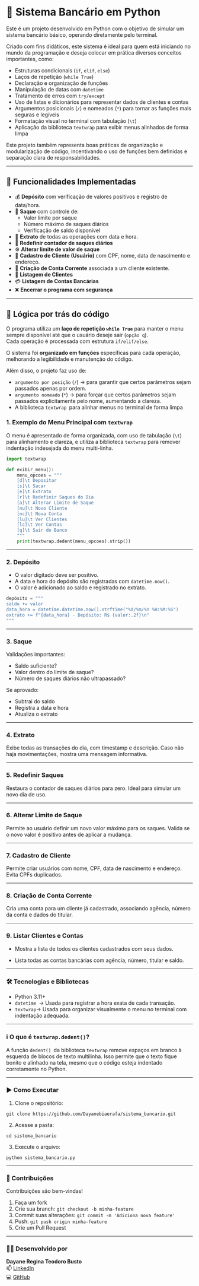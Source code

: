 # 🏦 Sistema Bancário em Python

Este é um projeto desenvolvido em Python com o objetivo de simular um sistema bancário básico, operando diretamente pelo terminal.

Criado com fins didáticos, este sistema é ideal para quem está iniciando no mundo da programação e deseja colocar em prática diversos conceitos importantes, como:

- Estruturas condicionais (`if`, `elif`, `else`)
- Laços de repetição (`while True`)
- Declaração e organização de funções
- Manipulação de datas com `datetime`
- Tratamento de erros com `try/except`
- Uso de listas e dicionários para representar dados de clientes e contas
- Argumentos posicionais (`/`) e nomeados (`*`) para tornar as funções mais seguras e legíveis
- Formatação visual no terminal com tabulação (`\t`)
- Aplicação da biblioteca `textwrap` para exibir menus alinhados de forma limpa

Este projeto também representa boas práticas de organização e modularização de código, incentivando o uso de funções bem definidas e separação clara de responsabilidades.

---

## 📌 Funcionalidades Implementadas

- 💰 **Depósito** com verificação de valores positivos e registro de data/hora.
- 🏧 **Saque** com controle de:
  - Valor limite por saque
  - Número máximo de saques diários
  - Verificação de saldo disponível
- 📄 **Extrato** de todas as operações com data e hora.
- 🔁 **Redefinir contador de saques diários**
- ⚙️ **Alterar limite de valor de saque**
- 🧾 **Cadastro de Cliente (Usuário)** com CPF, nome, data de nascimento e endereço.
- 🧾 **Criação de Conta Corrente** associada a um cliente existente.
- 👥 **Listagem de Clientes**
- 💳 **Listagem de Contas Bancárias**
- ❌ **Encerrar o programa com segurança**

---

## 🧠 Lógica por trás do código

O programa utiliza um **laço de repetição `while True`** para manter o menu sempre disponível até que o usuário deseje sair (`opção q`).  
Cada operação é processada com estrutura `if/elif/else`.

O sistema foi **organizado em funções** específicas para cada operação, melhorando a legibilidade e manutenção do código.

Além disso, o projeto faz uso de:

- `argumento por posição` (`/`) → para garantir que certos parâmetros sejam passados apenas por ordem.
- `argumento nomeado` (`*`) → para forçar que certos parâmetros sejam passados explicitamente pelo nome, aumentando a clareza.
- A biblioteca ```textwrap ```para alinhar menus no terminal de forma limpa

### 1. Exemplo do Menu Principal com `textwrap`

O menu é apresentado de forma organizada, com uso de tabulação (`\t`) para alinhamento e clareza, e utiliza a biblioteca `textwrap` para remover indentação indesejada do menu multi-linha.

```python
import textwrap

def exibir_menu():
    menu_opcoes = """
    [d]\t Depositar
    [s]\t Sacar
    [e]\t Extrato
    [r]\t Redefinir Saques do Dia
    [a]\t Alterar Limite de Saque
    [nu]\t Novo Cliente
    [nc]\t Nova Conta
    [lu]\t Ver Clientes
    [lc]\t Ver Contas
    [q]\t Sair do Banco
    """
    print(textwrap.dedent(menu_opcoes).strip())
```

---

### 2. Depósito
- O valor digitado deve ser positivo.
- A data e hora do depósito são registradas com `datetime.now()`.
- O valor é adicionado ao saldo e registrado no extrato.
```python
depósito = """
saldo += valor
data_hora = datetime.datetime.now().strftime("%d/%m/%Y %H:%M:%S")
extrato += f"{data_hora} - Depósito: R$ {valor:.2f}\n"
"""
```

---

### 3. Saque
Validações importantes:
- Saldo suficiente?
- Valor dentro do limite de saque?
- Número de saques diários não ultrapassado?

Se aprovado:
- Subtrai do saldo
- Registra a data e hora
- Atualiza o extrato

---

### 4. Extrato
Exibe todas as transações do dia, com timestamp e descrição.
Caso não haja movimentações, mostra uma mensagem informativa.

---

### 5. Redefinir Saques
Restaura o contador de saques diários para zero.
Ideal para simular um novo dia de uso.

---

### 6. Alterar Limite de Saque
Permite ao usuário definir um novo valor máximo para os saques.
Valida se o novo valor é positivo antes de aplicar a mudança.

---

### 7. Cadastro de Cliente
Permite criar usuários com nome, CPF, data de nascimento e endereço. Evita CPFs duplicados.

---

### 8. Criação de Conta Corrente
Cria uma conta para um cliente já cadastrado, associando agência, número da conta e dados do titular.

---

### 9. Listar Clientes e Contas
- Mostra a lista de todos os clientes cadastrados com seus dados.

- Lista todas as contas bancárias com agência, número, titular e saldo.

---

### 🛠️ Tecnologias e Bibliotecas
- Python 3.11+
- ```datetime ```→ Usada para registrar a hora exata de cada transação.
- ```textwrap```→ Usada para organizar visualmente o menu no terminal com indentação adequada. 

---

### ℹ️ O que é ```textwrap.dedent()```?
A função ```dedent() ```da biblioteca ```textwrap``` remove espaços em branco à esquerda de blocos de texto multilinha. Isso permite que o texto fique bonito e alinhado na tela, mesmo que o código esteja indentado corretamente no Python.

---

### ▶️ Como Executar
1. Clone o repositório:
```
git clone https://github.com/Dayanebiaerafa/sistema_bancario.git
```
2. Acesse a pasta:
```
cd sistema_bancario
```
3. Execute o arquivo:
```
python sistema_bancario.py
```

---

### 🤝 Contribuições
Contribuições são bem-vindas!
1. Faça um fork
2. Crie sua branch: ```git checkout -b minha-feature```
3. Commit suas alterações: ```git commit -m 'Adiciona nova feature'```
4. Push: ```git push origin minha-feature```
5. Crie um Pull Request

---

### 👩‍💻 Desenvolvido por

**Dayane Regina Teodoro Busto**  
📫 [LinkedIn](https://www.linkedin.com/in/dayaneteodoro)  
💻 [GitHub](https://github.com/Dayanebiaerafa)


